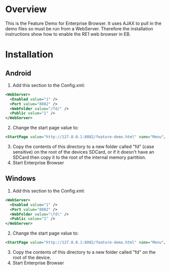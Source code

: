 Overview
========
This is the Feature Demo for Enterprise Browser. It uses AJAX to pull in the demo files so must be run from a WebServer. Therefore the installation instructions show how to enable the RE1 web browser in EB.

Installation
========
Android
------
1. Add this section to the Config.xml:

  ```xml
  <WebServer>
    <Enabled value="1" />
    <Port value="8082" />
    <WebFolder value="/fd/" />
    <Public value="1" />
  </WebServer>
  ```
2. Change the start page value to:

  ```xml
  <StartPage value="http://127.0.0.1:8082/feature-demo.html" name="Menu"/>
  ```
3. Copy the contents of this directory to a new folder called "fd" (case sensitive) on the root of the devices SDCard, or if it doesn't have an SDCard then copy it to the root of the internal memory partition.
4. Start Enterprise Browser

Windows
------
1.  Add this section to the Config.xml:

  ```xml
  <WebServer>
    <Enabled value="1" />
    <Port value="8082" />
    <WebFolder value="\fd\" />
    <Public value="1" />
  </WebServer>
  ```
2. Change the start page value to:

  ```xml
  <StartPage value="http://127.0.0.1:8082/feature-demo.html" name="Menu"/>
  ```
3. Copy the contents of this directory to a new folder called "fd" on the root of the device.
4. Start Enterprise Browser
